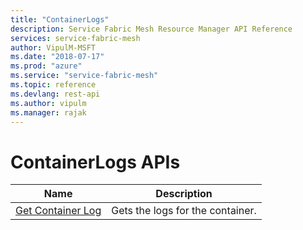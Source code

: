 ```yaml
---
title: "ContainerLogs"
description: Service Fabric Mesh Resource Manager API Reference
services: service-fabric-mesh
author: VipulM-MSFT
ms.date: "2018-07-17"
ms.prod: "azure"
ms.service: "service-fabric-mesh"
ms.topic: reference
ms.devlang: rest-api
ms.author: vipulm
ms.manager: rajak
---
```

# ContainerLogs APIs

| Name | Description |
| --- | --- |
| [Get Container Log](sfmeshrp-api-codepackage_getcontainerlog.md) | Gets the logs for the container.<br/> |


